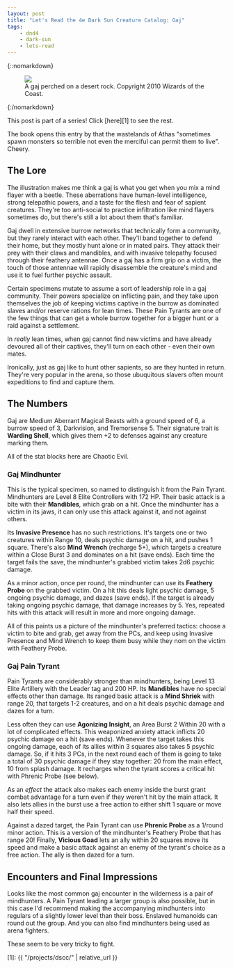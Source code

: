```yaml
---
layout: post
title: "Let's Read the 4e Dark Sun Creature Catalog: Gaj"
tags:
    - dnd4
    - dark-sun
    - lets-read
---
```


{::nomarkdown}
<figure class="center">
  <img src="{{ "/assets/wir-dscc-gaj.png" | absolute_url }}"/>
  <figcaption>
    A gaj perched on a desert rock.
    Copyright 2010 Wizards of the Coast.
  </figcaption>
</figure>
{:/nomarkdown}

This post is part of a series! Click [here][1] to see the rest.

The book opens this entry by that the wastelands of Athas "sometimes spawn
monsters so terrible not even the merciful can permit them to live". Cheery.

## The Lore

The illustration makes me think a gaj is what you get when you mix a mind flayer
with a beetle. These aberrations have human-level intelligence, strong
telepathic powers, and a taste for the flesh and fear of sapient
creatures. They're too anti-social to practice infiltration like mind flayers
sometimes do, but there's still a lot about them that's familiar.

Gaj dwell in extensive burrow networks that technically form a community, but
they rarely interact with each other. They'll band together to defend their
home, but they mostly hunt alone or in mated pairs. They attack their prey with
their claws and mandibles, and with invasive telepathy focused through their
feathery antennae. Once a gaj has a firm grip on a victim, the touch of those
antennae will rapidly disassemble the creature's mind and use it to fuel further
psychic assault.

Certain specimens mutate to assume a sort of leadership role in a gaj
community. Their powers specialize on inflicting pain, and they take upon
themselves the job of keeping victims captive in the burrow as dominated slaves
and/or reserve rations for lean times. These Pain Tyrants are one of the few
things that can get a whole burrow together for a bigger hunt or a raid against
a settlement.

In _really_ lean times, when gaj cannot find new victims and have already
devoured all of their captives, they'll turn on each other - even their own
mates.

Ironically, just as gaj like to hunt other sapients, so are they hunted in
return. They're very popular in the arena, so those ubuquitous slavers often
mount expeditions to find and capture them.

## The Numbers

Gaj are Medium Aberrant Magical Beasts with a ground speed of 6, a burrow speed
of 3, Darkvision, and Tremorsense 5. Their signature trait is **Warding Shell**,
which gives them +2 to defenses against any creature marking them.

All of the stat blocks here are Chaotic Evil.

### Gaj Mindhunter

This is the typical specimen, so named to distinguish it from the Pain
Tyrant. Mindhunters are Level 8 Elite Controllers with 172 HP. Their basic
attack is a bite with their **Mandibles**, which grab on a hit. Once the
mindhunter has a victim in its jaws, it can only use this attack against it, and
not against others.

Its **Invasive Presence** has no such restrictions. It's targets one or two
creatures within Range 10, deals psychic damage on a hit, and pushes 1
square. There's also **Mind Wrench** (recharge 5+), which targets a creature
within a Close Burst 3 and dominates on a hit (save ends). Each time the target
fails the save, the mindhunter's grabbed victim takes 2d6 psychic damage.

As a minor action, once per round, the mindhunter can use its **Feathery Probe**
on the grabbed victim. On a hit this deals light psychic damage, 5 ongoing
psychic damage, and dazes (save ends). If the target is already taking ongoing
psychic damage, that damage increases by 5. Yes, repeated hits with this attack
will result in more and more ongoing damage.

All of this paints us a picture of the mindhunter's preferred tactics: choose a
victim to bite and grab, get away from the PCs, and keep using Invasive Presence
and Mind Wrench to keep them busy while they nom on the victim with Feathery
Probe.

### Gaj Pain Tyrant

Pain Tyrants are considerably stronger than mindhunters, being Level 13 Elite
Artillery with the Leader tag and 200 HP. Its **Mandibles** have no special
effects other than damage. Its ranged basic attack is a **Mind Shriek** with
range 20, that targets 1-2 creatures, and on a hit deals psychic damage and
dazes for a turn.

Less often they can use **Agonizing Insight**, an Area Burst 2 Within 20 with a
lot of complicated effects. This weaponized anxiety attack inflicts 20 psychic
damage on a hit (save ends). Whenever the target takes this ongoing damage, each
of its allies within 3 squares also takes 5 psychic damage. So, if it hits 3
PCs, in the next round each of them is going to take a total of 30 psychic
damage if they stay together: 20 from the main effect, 10 from splash damage. It
recharges when the tyrant scores a critical hit with Phrenic Probe (see below).

As an _effect_ the attack also makes each enemy inside the burst grant combat
advantage for a turn even if they weren't hit by the main attack. It also lets
allies in the burst use a free action to either shift 1 square or move half
their speed.

Against a dazed target, the Pain Tyrant can use **Phrenic Probe** as a 1/round
minor action. This is a version of the mindhunter's Feathery Probe that has
range 20! Finally, **Vicious Goad** lets an ally within 20 squares move its
speed and make a basic attack against an enemy of the tyrant's choice as a free
action. The ally is then dazed for a turn.

## Encounters and Final Impressions

Looks like the most common gaj encounter in the wilderness is a pair of
mindhunters. A Pain Tyrant leading a larger group is also possible, but in this
case I'd recommend making the accompanying mindhunters into regulars of a
slightly lower level than their boss. Enslaved humanoids can round out the
group. And you can also find mindhunters being used as arena fighters.

These seem to be very tricky to fight.

[1]: {{ "/projects/dscc/" | relative_url }}
